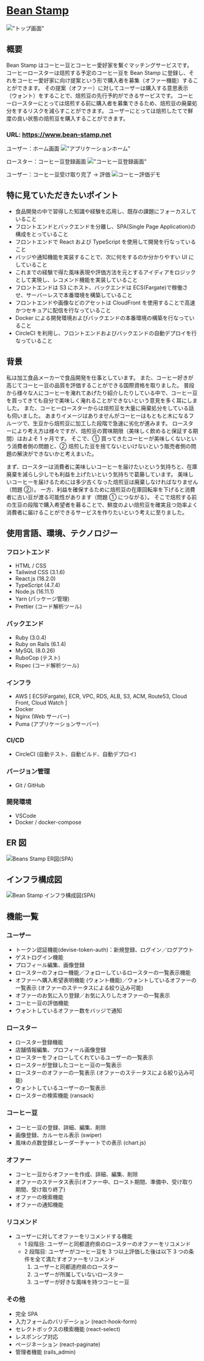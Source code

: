 # [Bean Stamp](https://www.bean-stamp.net/)

!["トップ画面"](https://user-images.githubusercontent.com/67009309/226169657-f462e72e-0338-4c39-a0d2-e64c760d4525.png)

## 概要

Bean Stamp はコーヒー豆とコーヒー愛好家を繋ぐマッチングサービスです。
コーヒーロースターは焙煎する予定のコーヒー豆を Bean Stamp に登録し、それをコーヒー愛好家に向け提案という形で購入者を募集（オファー機能）することができます。
その提案（オファー）に対してユーザーは購入する意思表示（ウォント）をすることで、焙煎豆の先行予約ができるサービスです。
コーヒーロースターにとっては焙煎する前に購入者を募集できるため、焙煎豆の廃棄処分をするリスクを減らすことができます。
ユーザーにとっては焙煎したてで鮮度の良い状態の焙煎豆を購入することができます。

### URL: <https://www.bean-stamp.net>

ユーザー：ホーム画面
!["アプリケーションホーム"](https://user-images.githubusercontent.com/67009309/229341523-4d73464b-3487-4165-afa3-74bf9694b2b0.png)

ロースター：コーヒー豆登録画面
!["コーヒー豆登録画面"](https://user-images.githubusercontent.com/67009309/226169647-893eb6a9-533c-4a22-9dbf-d0dfc2b77e47.png)

ユーザー：コーヒー豆受け取り完了 → 評価
![コーヒー評価デモ](https://user-images.githubusercontent.com/67009309/226931274-fc79374f-73b5-4096-936d-0bc05858cff9.gif)

## 特に見ていただきたいポイント

- 食品開発の中で習得した知識や経験を応用し、既存の課題にフォーカスしていること
- フロントエンドとバックエンドを分離し、SPA(Single Page Application)の構成をとっていること
- フロントエンドで React および TypeScript を使用して開発を行なっていること
- バッジや通知機能を実装することで、次に何をするのか分かりやすい UI にしていること
- これまでの経験で得た風味表現や評価方法を元とするアイディアをロジックとして実現し、レコメンド機能を実装していること
- フロントエンドは S3 にホスト、バックエンドは ECS(Fargate)で稼働させ、サーバーレスで本番環境を構築していること
- フロントエンドや画像などのアセットは CloudFront を使用することで高速かつセキュアに配信を行なっていること
- Docker による開発環境およびバックエンドの本番環境の構築を行なっていること
- CircleCI を利用し、フロントエンドおよびバックエンドの自動デプロイを行なっていること

## 背景

私は加工食品メーカーで食品開発を仕事としています。
また、コーヒー好きが高じてコーヒー豆の品質を評価することができる国際資格を取りました。
普段から様々な人にコーヒーを淹れてあげたり紹介したりしている中で、コーヒー豆を買ってきても自分で美味しく淹れることができないという意見を多く耳にしました。
また、コーヒーロースターからは焙煎豆を大量に廃棄処分をしている話も伺いました。
あまりイメージはありませんがコーヒーはもともと木になるフルーツで、生豆から焙煎豆に加工した段階で急速に劣化が進みます。
ロースターにより考え方は様々ですが、焙煎豆の賞味期限（美味しく飲めると保証する期間）はおよそ 1 ヶ月です。
そこで、① 買ってきたコーヒーが美味しくないという消費者側の問題と、② 焙煎した豆を捨てないといけないという販売者側の問題の解決ができないかと考えまいた。

まず、ロースターは消費者に美味しいコーヒーを届けたいという気持ちと、在庫廃棄を減らし少しでも利益を上げたいという気持ちで葛藤しています。
美味しいコーヒーを届けるためには多少古くなった焙煎豆は廃棄しなければなりません（問題 ②）。
一方、利益を確保するために焙煎豆の在庫回転率を下げると消費者に古い豆が渡る可能性があります（問題 ① につながる）。
そこで焙煎する前の生豆の段階で購入希望者を募ることで、鮮度のよい焙煎豆を確実且つ効率よく消費者に届けることができるサービスを作りたいという考えに至りました。

## 使用言語、環境、テクノロジー

### フロントエンド

- HTML / CSS
- Tailwind CSS (3.1.6)
- React.js (18.2.0)
- TypeScript (4.7.4)
- Node.js (16.11.1)
- Yarn (パッケージ管理)
- Prettier (コード解析ツール)

### バックエンド

- Ruby (3.0.4)
- Ruby on Rails (6.1.4)
- MySQL (8.0.26)
- RuboCop (テスト)
- Rspec (コード解析ツール)

### インフラ

- AWS [ ECS(Fargate), ECR, VPC, RDS, ALB, S3, ACM, Route53, Cloud Front, Cloud Watch ]
- Docker
- Nginx (Web サーバー)
- Puma (アプリケーションサーバー)

### CI/CD

- CircleCI (自動テスト、自動ビルド、自動デプロイ)

### バージョン管理

- Git / GitHub

### 開発環境

- VSCode
- Docker / docker-compose

## ER 図

![Beans Stamp ER図(SPA)](https://user-images.githubusercontent.com/67009309/226169804-cdde1779-de3c-4bc3-905b-ae6fc96a6c10.png)

## インフラ構成図

![Bean Stamp インフラ構成図(SPA)](https://user-images.githubusercontent.com/67009309/226169792-f89fe77c-3019-462d-912e-87b50e5a967b.png)

## 機能一覧

### ユーザー

- トークン認証機能(devise-token-auth)：新規登録、ログイン／ログアウト
- ゲストログイン機能
- プロフィール編集、画像登録
- ロースターのフォロー機能／フォローしているロースターの一覧表示機能
- オファーへ購入希望表明機能 (ウォント機能)／ウォントしているオファーの一覧表示 (オファーのステータスによる絞り込み可能)
- オファーのお気に入り登録／お気に入りしたオファーの一覧表示
- コーヒー豆の評価機能
- ウォントしているオファー数をバッジで通知

### ロースター

- ロースター登録機能
- 店舗情報編集、プロフィール画像登録
- ロースターをフォローしてくれているユーザーの一覧表示
- ロースターが登録したコーヒー豆の一覧表示
- ロースターのオファーの一覧表示 (オファーのステータスによる絞り込み可能)
- ウォントしているユーザーの一覧表示
- ロースターの検索機能 (ransack)

### コーヒー豆

- コーヒー豆の登録、詳細、編集、削除
- 画像登録、カルーセル表示 (swiper)
- 風味の点数登録とレーダーチャートでの表示 (chart.js)

### オファー

- コーヒー豆からオファーを作成、詳細、編集、削除
- オファーのステータス表示(オファー中、ロースト期間、準備中、受け取り期間、受け取り終了)
- オファーの検索機能
- オファーの通知機能

### リコメンド

<!-- 内容を充実させる -->

- ユーザーに対してオファーをリコメンドする機能
  - 1 段階目: ユーザーと同都道府県のロースターのオファーをリコメンド
  - 2 段階目: ユーザーがコーヒー豆を 3 つ以上評価した後は以下 3 つの条件を全て満たすオファーをリコメンド
    1. ユーザーと同都道府県のロースター
    2. ユーザーが所属していないロースター
    3. ユーザーが好きな風味を持つコーヒー豆

### その他

- 完全 SPA
- 入力フォームのバリデーション (react-hook-form)
- セレクトボックスの検索機能 (react-select)
- レスポンシブ対応
- ページネーション (react-paginate)
- 管理者機能 (rails_admin)
